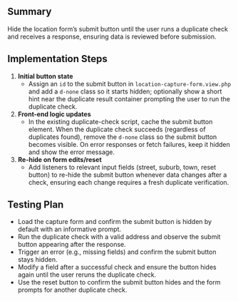 ## Summary
Hide the location form’s submit button until the user runs a duplicate check and receives a response, ensuring data is reviewed before submission.

## Implementation Steps
1. **Initial button state**
   - Assign an `id` to the submit button in `location-capture-form.view.php` and add a `d-none` class so it starts hidden; optionally show a short hint near the duplicate result container prompting the user to run the duplicate check.
2. **Front-end logic updates**
   - In the existing duplicate-check script, cache the submit button element. When the duplicate check succeeds (regardless of duplicates found), remove the `d-none` class so the submit button becomes visible. On error responses or fetch failures, keep it hidden and show the error message.
3. **Re-hide on form edits/reset**
   - Add listeners to relevant input fields (street, suburb, town, reset button) to re-hide the submit button whenever data changes after a check, ensuring each change requires a fresh duplicate verification.

## Testing Plan
- Load the capture form and confirm the submit button is hidden by default with an informative prompt.
- Run the duplicate check with a valid address and observe the submit button appearing after the response.
- Trigger an error (e.g., missing fields) and confirm the submit button stays hidden.
- Modify a field after a successful check and ensure the button hides again until the user reruns the duplicate check.
- Use the reset button to confirm the submit button hides and the form prompts for another duplicate check.